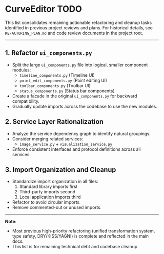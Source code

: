 # CurveEditor TODO

This list consolidates remaining actionable refactoring and cleanup tasks identified in previous project reviews and plans. For historical details, see `REFACTORING_PLAN.md` and code review documents in the project root.

---

## 1. Refactor `ui_components.py`
- Split the large `ui_components.py` file into logical, smaller component modules:
    - `timeline_components.py` (Timeline UI)
    - `point_edit_components.py` (Point editing UI)
    - `toolbar_components.py` (Toolbar UI)
    - `status_components.py` (Status bar components)
- Create a facade in the original `ui_components.py` for backward compatibility.
- Gradually update imports across the codebase to use the new modules.

## 2. Service Layer Rationalization
- Analyze the service dependency graph to identify natural groupings.
- Consider merging related services:
    - `image_service.py` + `visualization_service.py`
- Enforce consistent interfaces and protocol definitions across all services.

## 3. Import Organization and Cleanup
- Standardize import organization in all files:
    1. Standard library imports first
    2. Third-party imports second
    3. Local application imports third
- Refactor to avoid circular imports.
- Remove commented-out or unused imports.

---

**Note:**
- Most previous high-priority refactoring (unified transformation system, type safety, DRY/KISS/YAGNI) is complete and reflected in the main docs.
- This list is for remaining technical debt and codebase cleanup.
